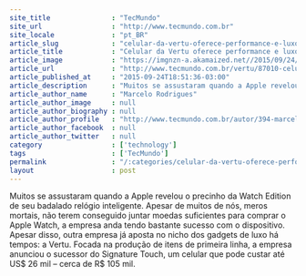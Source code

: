 ```yaml
---
site_title               : "TecMundo"
site_url                 : "http://www.tecmundo.com.br"
site_locale              : "pt_BR"
article_slug             : "celular-da-vertu-oferece-performance-e-luxo-ao-custo-de-mais-de-rs-100-mil"
article_title            : "Celular da Vertu oferece performance e luxo ao custo de mais de R$ 100 mil"
article_image            : "https://imgnzn-a.akamaized.net//2015/09/24/24185015959643-t1200x480.jpg"
article_url              : "http://www.tecmundo.com.br/vertu/87010-celular-vertu-oferece-performance-luxo-custo-r-100-mil.htm"
article_published_at     : "2015-09-24T18:51:36-03:00"
article_description      : "Muitos se assustaram quando a Apple revelou o precinho da Watch Edition de seu badalado relógio inteligente. Apesar de muitos de nós, meros mortais, não terem conseguido juntar moedas suficientes para comprar o Apple Watch, a empresa anda tendo bastante sucesso com o dispositivo. Apesar disso, outra empresa já aposta no nicho dos gadgets de luxo há tempos: a Vertu. Focada na produção de itens de primeira linha, a empresa anunciou o sucessor do Signature Touch, um celular que pode custar até US$ 26 mil – cerca de R$ 105 mil."
article_author_name      : "Marcelo Rodrigues"
article_author_image     : null
article_author_biography : null
article_author_profile   : "http://www.tecmundo.com.br/autor/394-marcelo-rodrigues/"
article_author_facebook  : null
article_author_twitter   : null
category                 : ['technology']
tags                     : ['TecMundo']
permalink                : "/:categories/celular-da-vertu-oferece-performance-e-luxo-ao-custo-de-mais-de-rs-100-mil/"
layout                   : post
---
```


Muitos se assustaram quando a Apple revelou o precinho da Watch Edition de seu badalado relógio inteligente. Apesar de muitos de nós, meros mortais, não terem conseguido juntar moedas suficientes para comprar o Apple Watch, a empresa anda tendo bastante sucesso com o dispositivo. Apesar disso, outra empresa já aposta no nicho dos gadgets de luxo há tempos: a Vertu. Focada na produção de itens de primeira linha, a empresa anunciou o sucessor do Signature Touch, um celular que pode custar até US$ 26 mil – cerca de R$ 105 mil.
